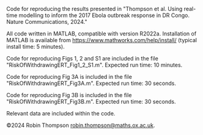 Code for reproducing the results presented in "Thompson et al. Using real-time modelling to inform the 2017 Ebola outbreak response in DR Congo. Nature Communications, 2024."

All code written in MATLAB, compatible with version R2022a. Installation of MATLAB is available from https://www.mathworks.com/help/install/ (typical install time: 5 minutes).

Code for reproducing Figs 1, 2 and S1 are included in the file "RiskOfWithdrawingERT_Fig1_2_S1.m". Expected run time: 10 minutes.

Code for reproducing Fig 3A is included in the file "RiskOfWithdrawingERT_Fig3A.m". Expected run time: 30 seconds.

Code for reproducing Fig 3B is included in the file "RiskOfWithdrawingERT_Fig3B.m". Expected run time: 30 seconds.

Relevant data are included within the code.

©2024 Robin Thompson <robin.thompson@maths.ox.ac.uk>.


